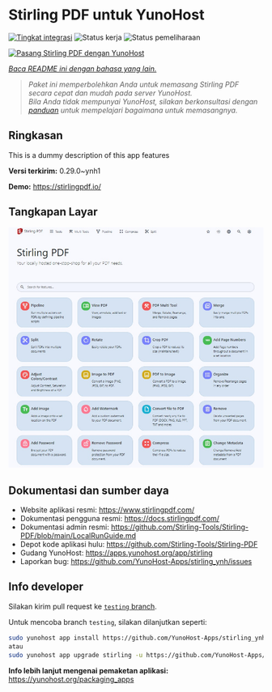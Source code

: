<!--
N.B.: README ini dibuat secara otomatis oleh <https://github.com/YunoHost/apps/tree/master/tools/readme_generator>
Ini TIDAK boleh diedit dengan tangan.
-->

# Stirling PDF untuk YunoHost

[![Tingkat integrasi](https://dash.yunohost.org/integration/stirling.svg)](https://ci-apps.yunohost.org/ci/apps/stirling/) ![Status kerja](https://ci-apps.yunohost.org/ci/badges/stirling.status.svg) ![Status pemeliharaan](https://ci-apps.yunohost.org/ci/badges/stirling.maintain.svg)

[![Pasang Stirling PDF dengan YunoHost](https://install-app.yunohost.org/install-with-yunohost.svg)](https://install-app.yunohost.org/?app=stirling)

*[Baca README ini dengan bahasa yang lain.](./ALL_README.md)*

> *Paket ini memperbolehkan Anda untuk memasang Stirling PDF secara cepat dan mudah pada server YunoHost.*  
> *Bila Anda tidak mempunyai YunoHost, silakan berkonsultasi dengan [panduan](https://yunohost.org/install) untuk mempelajari bagaimana untuk memasangnya.*

## Ringkasan

This is a dummy description of this app features


**Versi terkirim:** 0.29.0~ynh1

**Demo:** <https://stirlingpdf.io/>

## Tangkapan Layar

![Tangkapan Layar pada Stirling PDF](./doc/screenshots/stirling-home.jpg)

## Dokumentasi dan sumber daya

- Website aplikasi resmi: <https://www.stirlingpdf.com/>
- Dokumentasi pengguna resmi: <https://docs.stirlingpdf.com/>
- Dokumentasi admin resmi: <https://github.com/Stirling-Tools/Stirling-PDF/blob/main/LocalRunGuide.md>
- Depot kode aplikasi hulu: <https://github.com/Stirling-Tools/Stirling-PDF>
- Gudang YunoHost: <https://apps.yunohost.org/app/stirling>
- Laporkan bug: <https://github.com/YunoHost-Apps/stirling_ynh/issues>

## Info developer

Silakan kirim pull request ke [`testing` branch](https://github.com/YunoHost-Apps/stirling_ynh/tree/testing).

Untuk mencoba branch `testing`, silakan dilanjutkan seperti:

```bash
sudo yunohost app install https://github.com/YunoHost-Apps/stirling_ynh/tree/testing --debug
atau
sudo yunohost app upgrade stirling -u https://github.com/YunoHost-Apps/stirling_ynh/tree/testing --debug
```

**Info lebih lanjut mengenai pemaketan aplikasi:** <https://yunohost.org/packaging_apps>
